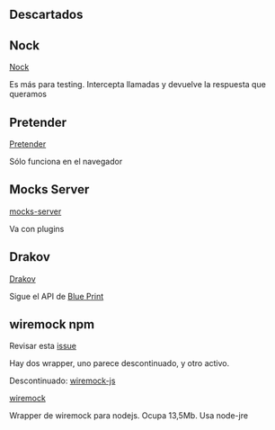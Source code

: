 ## Descartados

## Nock

[Nock](https://github.com/nock/nock)

Es más para testing. Intercepta llamadas y devuelve la respuesta que queramos

## Pretender

[Pretender](https://github.com/pretenderjs/pretender)

Sólo funciona en el navegador

## Mocks Server

[mocks-server](https://github.com/mocks-server/main)

Va con plugins

## Drakov

[Drakov](https://github.com/Aconex/drakov)

Sigue el API de [Blue Print](https://apiblueprint.org/)

## wiremock npm

Revisar esta [issue](https://github.com/tomakehurst/wiremock/issues/514)

Hay dos wrapper, uno parece descontinuado, y otro activo.

Descontinuado: [wiremock-js](https://github.com/stratouklos/wiremock-js)

[wiremock](https://github.com/tomasbjerre/wiremock-npm)

Wrapper de wiremock para nodejs. Ocupa 13,5Mb. Usa node-jre
